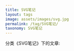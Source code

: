 ```yaml
---
title: SVG笔记
layout: tags
image: assets/images/svg.jpg
permalink: /tag/SVG笔记/
taxonomy: SVG笔记
---
```


分类《SVG笔记》下的文章: